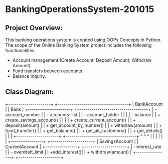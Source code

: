 # BankingOperationsSystem-201015
## Project Overview:
This banking operations system is created using OOPs Concepts in Python. 
The scope of the Online Banking System project includes the following
functionalities:
- Account management (Create Account, Deposit Amount, Withdraw
Amount).
- Fund transfers between accounts.
- Balance Inquiry.

## Class Diagram: 
+---------------------+     +-----------------------------------+
|      BankAccount    |     |         Bank                      |
+---------------------+     +-----------------------------------+
| - account_number    |     | - accounts: list                  |
| - account_holder    |     |                                   |
| - balance           |     | + create_savings_account()        |
|                     |     | + create_current_account()        |
| + deposit(amount)   |     | + get_account_by_number()         |
| + withdraw(amount)  |     | + fund_transfer()                 |
| + get_balance()     |     | + get_all_customers()             |
| + get_details()     |     |                                   |
+---------------------+     +-----------------------------------+
       ^    ^                              ^
       |    |                              |
       |    |                              |
+----------------+              +---------------------+
| SavingsAccount |              |   CurrentAccount    |
+----------------+              +---------------------+
| -interest_rate |              | - overdraft_limit   |
| +add_interest()|              | + withdraw(amount)  |
+----------------+              +---------------------+

